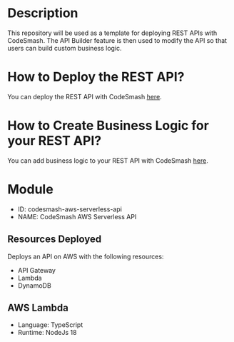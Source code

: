 # Description

This repository will be used as a template for deploying REST APIs with CodeSmash.
The API Builder feature is then used to modify the API so that users can build custom business logic.

# How to Deploy the REST API?

You can deploy the REST API with CodeSmash [here](https://codesmash.studio/deploy).

# How to Create Business Logic for your REST API?

You can add business logic to your REST API with CodeSmash [here](https://codesmash.studio/builder).

# Module

- ID: codesmash-aws-serverless-api
- NAME: CodeSmash AWS Serverless API

## Resources Deployed

Deploys an API on AWS with the following resources:

- API Gateway
- Lambda
- DynamoDB

## AWS Lambda

- Language: TypeScript
- Runtime: NodeJs 18


